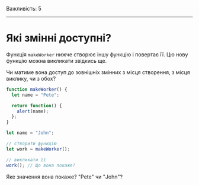 Важливість: 5

---

# Які змінні доступні?

Функція `makeWorker` нижче створює іншу функцію і повертає її. Цю нову функцію можна викликати звідкись ще.

Чи матиме вона доступ до зовнішніх змінних з місця створення, з місця виклику, чи з обох?

```js
function makeWorker() {
  let name = "Pete";

  return function() {
    alert(name);
  };
}

let name = "John";

// створити функцію
let work = makeWorker();

// викликати її
work(); // Що вона покаже?
```

Яке значення вона покаже? "Pete" чи "John"?
